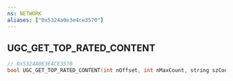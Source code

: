 ```yaml
---
ns: NETWORK
aliases: ["0x5324a0e3e4ce3570"]
---
```

## UGC_GET_TOP_RATED_CONTENT

```c
// 0x5324A0E3E4CE3570
bool UGC_GET_TOP_RATED_CONTENT(int nOffset, int nMaxCount, string szContentType, int descriptionsId);
```
